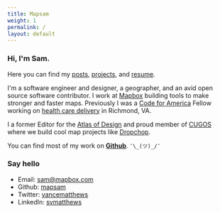 ```yaml
---
title: Mapsam
weight: 1
permalink: /
layout: default
---
```


### Hi, I'm **Sam**.

Here you can find my [posts](/posts), [projects](/projects), and [resume](/resume).

I'm a software engineer and designer, a geographer, and an avid open source software contributor. I work at [Mapbox](https://mapbox.com) building tools to make stronger and faster maps. Previously I was a [Code for America](http://codeforamerica.org) Fellow working on [health care delivery](http://rva.codeforamerica.org/end-of-year-report/) in Richmond, VA.

I a former Editor for the [Atlas of Design](http://atlasofdesign.org) and proud member of [CUGOS](http://cugos.org) where we build cool map projects like [Dropchop](https://github.com/cugos/dropchop). 

You can find most of my work on **[Github](http://github.com/mapsam)**. `¯\_(ツ)_/¯`

### Say hello

* Email: [sam@mapbox.com](sam@mapbox.com)
* Github: [mapsam](http://github.com/mapsam)
* Twitter: [vancematthews](http://twitter.com/vancematthews)
* LinkedIn: [svmatthews](https://www.linkedin.com/in/svmatthews)

